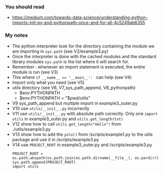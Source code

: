 ### You should read 

* https://medium.com/towards-data-science/understanding-python-imports-init-py-and-pythonpath-once-and-for-all-4c5249ab6355

### My notes
* The python interpreter look for the directory containing the module we are importing in ```sys.path``` (see V2/example3.py)
* Once the interpreter is done with the cached modules and the standard library modules ```sys.path``` is the list where it will search for.
* Remember : whenever an import statement is executed, the entire module is run (see V3)
* This where ```if __name__ == '__main__': ``` can help (see V4) 
* Import only what you need (see V5)
* utils directory (see V6, V7_sys_path_append, V8_pythonpath)
  * $env:PYTHONPATH
  * $env:PYTHONPATH = "$pwd/utils"
* V9 sys_path_append but multiple import in example3_outer.py
* V10 use ```utils/__init__.py``` incorrectly
* V11 use ```utils/__init__.py``` with absolute path correctly. Only one ```import utils``` in example3_outer.py and ```utils.get_length(txt)```
* V12 show how to call ```utils.get_length("Hello")``` from ./utils/example3.py
* V13 show how to add the ```yolo()``` from /scripts/example1.py to the utils package and use it in /scripts/example3.py
* V14 use ```PROJECT_ROOT``` in example3_outer.py and /scripts/example3.py
  ```
  PROJECT_ROOT = os.path.abspath(os.path.join(os.path.dirname(__file__), os.pardir))
  sys.path.append(PROJECT_ROOT)
  import utils
  ```
  



